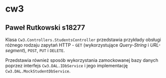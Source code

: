 # cw3
## Paweł Rutkowski s18277
Klasa `Cw3.Controllers.StudentsController` przedstawia przykłady obsługi różnego rodzaju zapytań
HTTP - `GET` (wykorzystujące *Query-String* i *URL-segment*), `POST`, `PUT` i `DELETE`.

Przedstawia również sposób wykorzystania zamockowanej bazy danych poprzez interfejs
`Cw3.DAL.IDbService` i jego implementację `Cw3.DAL.MockStudentDbService`.